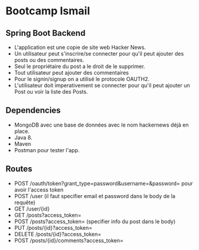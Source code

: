 # Bootcamp Ismail
## Spring Boot Backend

- L'application est une copie de site web Hacker News.
- Un utilisateur peut s'inscrire/se connecter pour qu'il peut ajouter des posts ou des commentaires.
- Seul le propriétaire du post a le droit de le supprimer.
- Tout utilisateur peut ajouter des commentaires
- Pour le signin/signup on a utilisé le protocole OAUTH2.
- L'utilisateur doit imperativement se connecter pour qu'il peut ajouter un Post ou voir la liste des Posts.

## Dependencies

- MongoDB avec une base de données avec le nom hackernews déjà en place.
- Java 8.
- Maven
- Postman pour tester l'app.

## Routes

- POST /oauth/token?grant_type=password&username=<email>&password=<password hasher avec sha256> pour avoir l'access token
- POST   /user  (il faut specifier email et password dans le body de la requête)
- GET /user/{id}
- GET /posts?access_token=<access-token>
- POST /posts?access_token=<access-token> (specifier info du post dans le body)
- PUT /posts/{id}?access_token=<access-token>
- DELETE /posts/{id}?access_token=<access-token>
- POST /posts/{id}/comments?access_token=<access-token>